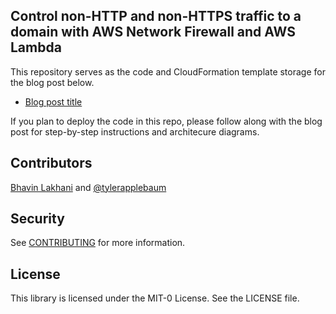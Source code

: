 ## Control non-HTTP and non-HTTPS traffic to a domain with AWS Network Firewall and AWS Lambda

This repository serves as the code and CloudFormation template storage for the blog post below.

- [Blog post title](https://add-a-link)

If you plan to deploy the code in this repo, please follow along with the blog post for step-by-step instructions and architecure diagrams.

## Contributors

[Bhavin Lakhani](https://www.linkedin.com/in/bhavinl/) and [@tylerapplebaum](https://github.com/tylerapplebaum)

## Security

See [CONTRIBUTING](CONTRIBUTING.md#security-issue-notifications) for more information.

## License

This library is licensed under the MIT-0 License. See the LICENSE file.
